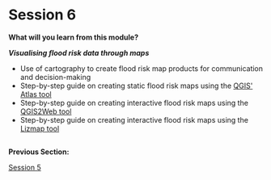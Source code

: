 # Session 6

**What will you learn from this module?**

  ***Visualising flood risk data through maps***
 - Use of cartography to create flood risk map products for communication and decision-making
 - Step-by-step guide on creating static flood risk maps using the [QGIS' Atlas tool](https://www.qgistutorials.com/en/docs/3/automating_map_creation.html)
 - Step-by-step guide on creating interactive flood risk maps using the [QGIS2Web tool](https://www.qgistutorials.com/en/docs/3/web_mapping_with_qgis2web.html)
 - Step-by-step guide on creating interactive flood risk maps using the [Lizmap tool](https://www.lizmap.com/en/)
   



##
**Previous Section:**&nbsp;&nbsp;&nbsp;&nbsp;&nbsp;&nbsp;&nbsp; &nbsp; 

<a href="Session5.md" title="Session 5">Session 5</a> &nbsp; &nbsp; &nbsp; &nbsp; &nbsp; &nbsp; &nbsp; &nbsp; &nbsp; &nbsp; &nbsp;
